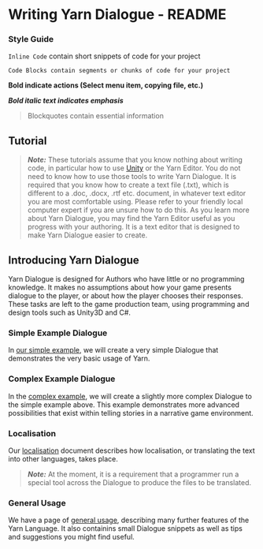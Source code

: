 # Writing Yarn Dialogue - README

### Style Guide

`Inline Code` contain short snippets of code for your project

    Code Blocks contain segments or chunks of code for your project

**Bold indicate actions (Select menu item, copying file, etc.)**

***Bold italic text indicates emphasis***

> Blockquotes contain essential information

## Tutorial

> ***Note:*** These tutorials assume that you know nothing about writing code, in particular how to use [Unity](http://www.unity3d.com) or the Yarn Editor.
> You do not need to know how to use those tools to write Yarn Dialogue. It is required that you know how to create a text file (.txt), which is different to a .doc, .docx, .rtf etc. document, in whatever text editor you are most comfortable using. Please refer to your friendly local computer expert if you are unsure how to do this.
> As you learn more about Yarn Dialogue, you may find the Yarn Editor useful as you progress with your authoring. It is a text editor that is designed to make Yarn Dialogue easier to create.

## Introducing Yarn Dialogue

Yarn Dialogue is designed for Authors who have little or no programming knowledge. It makes no assumptions about how your game presents dialogue to the player, or about how the player chooses their responses. These tasks are left to the game production team, using programming and design tools such as Unity3D and C#.

### Simple Example Dialogue
In [our simple example](Yarn-HowTo-Write-Dialogue-Simple-Example.md), we will create a very simple Dialogue that demonstrates the very basic usage of Yarn. 

### Complex Example Dialogue
In the [complex example](Yarn-HowTo-Write-Dialogue-Complex-Example.md), we will create a slightly more complex Dialogue to the simple example above. This example demonstrates more advanced possibilities that exist within telling stories in a narrative game environment. 

### Localisation
Our [localisation](Localisation.md) document describes how localisation,
or translating the text into other languages, takes place.
> ***Note:*** At the moment, it is a requirement that a programmer run a special tool across the Dialogue to produce the files to be translated.

### General Usage
We have a page of [general usage](Usage.md), describing many further features of the Yarn Language. It also containins small Dialogue snippets as well as tips and suggestions you might find useful.
